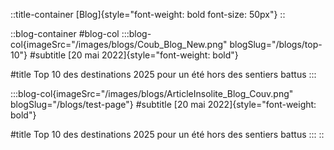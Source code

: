 ::title-container
[Blog]{style="font-weight: bold font-size: 50px"}
::

::blog-container
#blog-col
  :::blog-col{imageSrc="/images/blogs/Coub_Blog_New.png" blogSlug="/blogs/top-10"}
  #subtitle
  [20 mai 2022]{style="font-weight: bold"}

  #title
  Top 10 des destinations 2025 pour un été hors des sentiers battus
  :::

  :::blog-col{imageSrc="/images/blogs/ArticleInsolite_Blog_Couv.png" blogSlug="/blogs/test-page"}
  #subtitle
  [20 mai 2022]{style="font-weight: bold"}

  #title
  Top 10 des destinations 2025 pour un été hors des sentiers battus
  :::
::